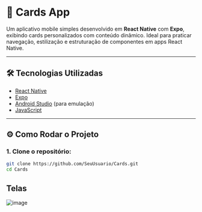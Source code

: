 # 📱 Cards App

Um aplicativo mobile simples desenvolvido em **React Native** com **Expo**, exibindo cards personalizados com conteúdo dinâmico. Ideal para praticar navegação, estilização e estruturação de componentes em apps React Native.

---

## 🛠️ Tecnologias Utilizadas

- [React Native](https://reactnative.dev/)
- [Expo](https://expo.dev/)
- [Android Studio](https://developer.android.com/studio) (para emulação)
- [JavaScript](https://developer.mozilla.org/en-US/docs/Web/JavaScript)

---

## ⚙️ Como Rodar o Projeto

### 1. Clone o repositório:
```bash
git clone https://github.com/SeuUsuario/Cards.git
cd Cards
```
## Telas 
![image](https://github.com/user-attachments/assets/ad5fd9bd-6d00-4c1c-a64a-c65258b7e175)
